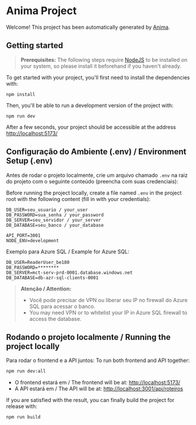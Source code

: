 # Anima Project

Welcome! This project has been automatically generated by [Anima](https://animaapp.com/).

## Getting started

> **Prerequisites:**
> The following steps require [NodeJS](https://nodejs.org/en/) to be installed on your system, so please
> install it beforehand if you haven't already.

To get started with your project, you'll first need to install the dependencies with:

```
npm install
```

Then, you'll be able to run a development version of the project with:

```
npm run dev
```

After a few seconds, your project should be accessible at the address
[http://localhost:5173/](http://localhost:5173/)

## Configuração do Ambiente (.env) / Environment Setup (.env)

Antes de rodar o projeto localmente, crie um arquivo chamado `.env` na raiz do projeto com o seguinte conteúdo (preencha com suas credenciais):

Before running the project locally, create a file named `.env` in the project root with the following content (fill in with your credentials):

```env
DB_USER=seu_usuario / your_user
DB_PASSWORD=sua_senha / your_password
DB_SERVER=seu_servidor / your_server
DB_DATABASE=seu_banco / your_database

API_PORT=3001
NODE_ENV=development
```

Exemplo para Azure SQL / Example for Azure SQL:
```env
DB_USER=ReaderUser_be180
DB_PASSWORD=********
DB_SERVER=mct-serv-prd-0001.database.windows.net
DB_DATABASE=db-azr-sql-clients-0001
```

> **Atenção / Attention:**
> - Você pode precisar de VPN ou liberar seu IP no firewall do Azure SQL para acessar o banco.
> - You may need VPN or to whitelist your IP in Azure SQL firewall to access the database.

## Rodando o projeto localmente / Running the project locally

Para rodar o frontend e a API juntos:
To run both frontend and API together:

```bash
npm run dev:all
```

- O frontend estará em / The frontend will be at: [http://localhost:5173/](http://localhost:5173/)
- A API estará em / The API will be at: [http://localhost:3001/api/roteiros](http://localhost:3001/api/roteiros)

If you are satisfied with the result, you can finally build the project for release with:

```
npm run build
```
